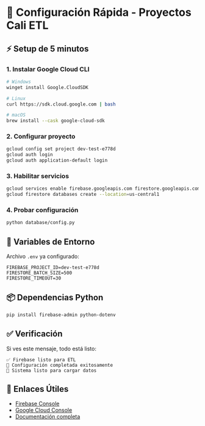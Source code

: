 # 🚀 Configuración Rápida - Proyectos Cali ETL

## ⚡ Setup de 5 minutos

### 1. Instalar Google Cloud CLI

```bash
# Windows
winget install Google.CloudSDK

# Linux
curl https://sdk.cloud.google.com | bash

# macOS
brew install --cask google-cloud-sdk
```

### 2. Configurar proyecto

```bash
gcloud config set project dev-test-e778d
gcloud auth login
gcloud auth application-default login
```

### 3. Habilitar servicios

```bash
gcloud services enable firebase.googleapis.com firestore.googleapis.com
gcloud firestore databases create --location=us-central1
```

### 4. Probar configuración

```bash
python database/config.py
```

## 🎯 Variables de Entorno

Archivo `.env` ya configurado:

```env
FIREBASE_PROJECT_ID=dev-test-e778d
FIRESTORE_BATCH_SIZE=500
FIRESTORE_TIMEOUT=30
```

## 📦 Dependencias Python

```bash
pip install firebase-admin python-dotenv
```

## ✅ Verificación

Si ves este mensaje, todo está listo:

```
✅ Firebase listo para ETL
🎯 Configuración completada exitosamente
💾 Sistema listo para cargar datos
```

## 🔗 Enlaces Útiles

- [Firebase Console](https://console.firebase.google.com/project/dev-test-e778d)
- [Google Cloud Console](https://console.cloud.google.com/firestore?project=dev-test-e778d)
- [Documentación completa](./firebase-workload-identity-setup.md)
